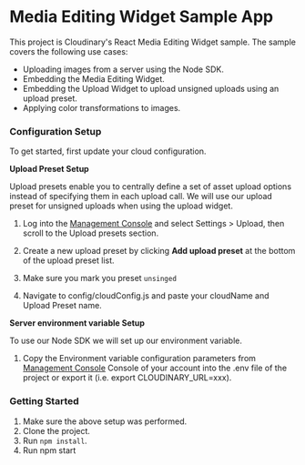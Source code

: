 # Media Editing Widget Sample App

This project is Cloudinary's React Media Editing Widget sample.
The sample covers the following use cases:

* Uploading images from a server using the Node SDK.
* Embedding the Media Editing Widget.
* Embedding the Upload Widget to upload unsigned uploads using an upload preset.
* Applying color transformations to images.

### Configuration Setup
To get started, first update your cloud configuration.

**Upload Preset Setup**

Upload presets enable you to centrally define a set of asset upload options
instead of specifying them in each upload call. We will use our upload preset
for unsigned uploads when using the upload widget.

1. Log into the [Management Console](https://cloudinary.com/console) and select Settings > Upload, then scroll 
to the Upload presets section.

2. Create a new upload preset by clicking **Add upload preset** at the bottom of the upload preset list.

3. Make sure you mark you preset `unsinged`

4. Navigate to config/cloudConfig.js and paste your cloudName and Upload Preset name.

**Server environment variable Setup**

To use our Node SDK we will set up our environment variable.

1. Copy the Environment variable configuration parameters 
from [Management Console](https://cloudinary.com/console) Console of your account 
into the .env file of the project or export it (i.e. export CLOUDINARY_URL=xxx).
 
### Getting Started

1. Make sure the above setup was performed.
2. Clone the project.
3. Run `npm install`.
4. Run npm start 
